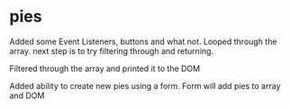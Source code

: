 # pies

Added some Event Listeners, buttons and what not. Looped through the array. next step is to try filtering through and returning.

Filtered through the array and printed it to the DOM

Added ability to create new pies using a form. Form will add pies to array and DOM